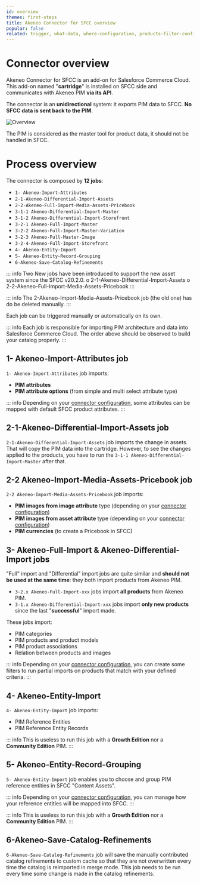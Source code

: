 ```yaml
---
id: overview
themes: first-steps
title: Akeneo Connector for SFCC overview
popular: false
related: trigger, what-data, where-configuration, products-filter-configuration
---
```


# Connector overview

Akeneo Connector for SFCC is an add-on for Salesforce Commerce Cloud.
This add-on named "**cartridge**" is installed on SFCC side and communicates with Akeneo PIM **via its API**.

The connector is an **unidirectional** system: it exports PIM data to SFCC. **No SFCC data is sent back to the PIM**.

![Overview](../img/overview.png)

The PIM is considered as the master tool for product data, it should not be handled in SFCC.

# Process overview

The connector is composed by **12 jobs**:
- `1- Akeneo-Import-Attributes`
- `2-1-Akeneo-Differential-Import-Assets`
- `2-2-Akeneo-Full-Import-Media-Assets-Pricebook`
- `3-1-1 Akeneo-Differential-Import-Master`
- `3-1-2 Akeneo-Differential-Import-Storefront`
- `3-2-1 Akeneo-Full-Import-Master`
- `3-2-2 Akeneo-Full-Import-Master-Variation`
- `3-2-3 Akeneo-Full-Master-Image`
- `3-2-4-Akeneo-Full-Import-Storefront`
- `4- Akeneo-Entity-Import`
- `5- Akeneo-Entity-Record-Grouping`
- `6-Akeneo-Save-Catalog-Refinements`

::: info
Two New jobs have been introduced to support the new asset system since the SFCC v20.2.0.
o	2-1-Akeneo-Differential-Import-Assets
o	2-2-Akeneo-Full-Import-Media-Assets-Pricebook
:::

::: info
The	2-Akeneo-Import-Media-Assets-Pricebook job (the old one) has do be deleted manually.
:::

Each job can be triggered manually or automatically on its own.

::: info
Each job is responsible for importing PIM architecture and data into Salesforce Commerce Cloud. The order above should be observed to build your catalog properly.
:::

## 1- Akeneo-Import-Attributes job

`1- Akeneo-Import-Attributes` job imports:
- **PIM attributes**
- **PIM attribute options** (from simple and multi select attribute type)

::: info
Depending on your [connector configuration](06-mapping-configuration.html), some attributes can be mapped with default SFCC product attributes.
:::

## 2-1-Akeneo-Differential-Import-Assets job
`2-1-Akeneo-Differential-Import-Assets` job imports the change in assets. That will copy the PIM data into the cartridge. However, to see the changes applied to the products, you have to run the `3-1-1 Akeneo-Differential-Import-Master` after that.


## 2-2 Akeneo-Import-Media-Assets-Pricebook job

`2-2 Akeneo-Import-Media-Assets-Pricebook` job imports:
- **PIM images from image attribute** type (depending on your [connector configuration](04-import-images-configuration.html))
- **PIM images from asset attribute** type (depending on your [connector configuration](04-import-images-configuration.html))
- **PIM currencies** (to create a Pricebook in SFCC)

## 3- Akeneo-Full-Import & Akeneo-Differential-Import jobs

"Full" import and "Differential" import jobs are quite similar and **should not be used at the same time**: they both import products from Akeneo PIM.

- `3-2.x Akeneo-Full-Import-xxx` jobs import **all products** from Akeneo PIM.
- `3-1.x Akeneo-Differential-Import-xxx` jobs import **only new products** since the last "**successful**" import made.

These jobs import:
- PIM categories
- PIM products and product models
- PIM product associations
- Relation between products and images

::: info
Depending on your [connector configuration](03-products-filter-configuration.html), you can create some filters to run partial imports on products that match with your defined criteria.
:::

## 4- Akeneo-Entity-Import

`4- Akeneo-Entity-Import` job imports:
- PIM Reference Entities
- PIM Reference Entity Records

::: info
This is useless to run this job with a **Growth Edition** nor a **Community Edition** PIM.
:::

## 5- Akeneo-Entity-Record-Grouping

`5- Akeneo-Entity-Import` job enables you to choose and group PIM reference entities in SFCC "Content Assets".

::: info
Depending on your [connector configuration](09-reference-entities.html), you can manage how your reference entities will be mapped into SFCC.
:::

::: info
This is useless to run this job with a **Growth Edition** nor a **Community Edition** PIM.
:::

## 6-Akeneo-Save-Catalog-Refinements

`6-Akeneo-Save-Catalog-Refinements` job will save the manually contributed catalog refinements to custom cache so that they are not overwritten every time the catalog is reimported in merge mode. This job needs to be run every time some change is made in the catalog refinements.
